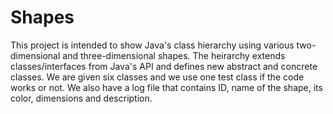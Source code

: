 # Shapes
This project is intended to show Java's class hierarchy using various two-dimensional and three-dimensional shapes. The heirarchy extends classes/interfaces from Java's API and defines new abstract and concrete classes. We are given six classes and we use one test class if the code works or not. We also have a log file that contains ID, name of the shape, its color, dimensions and description.
